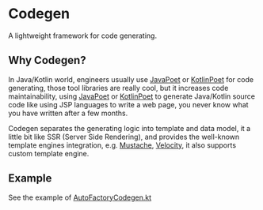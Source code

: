 # Codegen

A lightweight framework for code generating.

## Why Codegen?

In Java/Kotlin world, engineers usually use [JavaPoet](https://github.com/square/javapoet) or [KotlinPoet](https://github.com/square/kotlinpoet) for code generating, those tool libraries are really cool, but it increases code maintainability, using [JavaPoet](https://github.com/square/javapoet) or [KotlinPoet](https://github.com/square/kotlinpoet) to generate Java/Kotlin source code like using JSP languages to write a web page, you never know what you have written after a few months.

Codegen separates the generating logic into template and data model, it a little bit like SSR (Server Side Rendering), and provides the well-known template engines integration, e.g. [Mustache](https://mustache.github.io/), [Velocity](https://velocity.apache.org/), it also supports custom template engine.

## Example

See the example of [AutoFactoryCodegen.kt](./example/src/main/kotlin/io/johnsonlee/codegen/example/AutoFactoryCodegen.kt)

